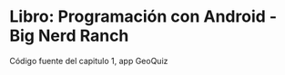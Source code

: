 
		
Libro: Programación con Android - Big Nerd Ranch
=======================================

Código fuente del capitulo 1, app GeoQuiz


